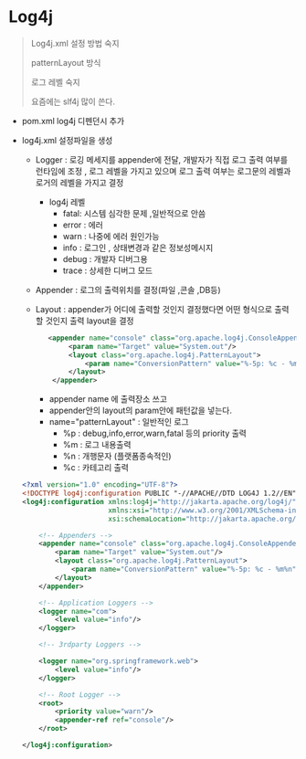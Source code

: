 # Log4j 

> Log4j.xml 설정 방법 숙지   
>
> <appender>      <layout>       patternLayout 방식      <logger> 
>
> 로그 레벨 숙지  
>
> 요즘에는 slf4j 많이 쓴다.

- pom.xml log4j 디펜던시 추가

- log4j.xml  설정파일을 생성

  - Logger : 로깅 메세지를 appender에 전달, 개발자가 직접 로그 출력 여부를 런타임에 조정 , 로그 레벨을 가지고 있으며 로그 출력 여부는 로그문의 레벨과 로거의 레벨을 가지고 결정

    - log4j 레벨
      - fatal: 시스템 심각한 문제 ,일반적으로 안씀
      - error : 에러
      - warn : 나중에 에러 원인가능
      - info : 로그인 , 상태변경과 같은 정보성메시지
      - debug : 개발자 디버그용
      - trace  : 상세한 디버그 모드

  - Appender : 로그의 출력위치를 결정(파일 ,콘솔 ,DB등)

  - Layout : appender가 어디에 출력할 것인지 결정했다면 어떤 형식으로 출력할 것인지 출력 layout을 결정

    ```xml
       <appender name="console" class="org.apache.log4j.ConsoleAppender">
            <param name="Target" value="System.out"/>
            <layout class="org.apache.log4j.PatternLayout">
                <param name="ConversionPattern" value="%-5p: %c - %m%n"/>
            </layout>
        </appender>
    ```

    - appender name 에 출력장소 쓰고
    - appender안의 layout의 param안에 패턴값을 넣는다.
    - name="patternLayout" : 일반적인 로그
      - %p : debug,info,error,warn,fatal 등의 priority 출력
      - %m : 로그 내용출력
      - %n : 개행문자 (플랫폼종속적인)
      - %c  : 카테고리 출력

  ```xml
  <?xml version="1.0" encoding="UTF-8"?>
  <!DOCTYPE log4j:configuration PUBLIC "-//APACHE//DTD LOG4J 1.2//EN" "log4j.dtd">
  <log4j:configuration xmlns:log4j="http://jakarta.apache.org/log4j/"
                       xmlns:xsi="http://www.w3.org/2001/XMLSchema-instance"
                       xsi:schemaLocation="http://jakarta.apache.org/log4j/ ">
  
      <!-- Appenders -->
      <appender name="console" class="org.apache.log4j.ConsoleAppender">
          <param name="Target" value="System.out"/>
          <layout class="org.apache.log4j.PatternLayout">
              <param name="ConversionPattern" value="%-5p: %c - %m%n"/>
          </layout>
      </appender>
  
      <!-- Application Loggers -->
      <logger name="com">
          <level value="info"/>
      </logger>
  
      <!-- 3rdparty Loggers -->
  
      <logger name="org.springframework.web">
          <level value="info"/>
      </logger>
  
      <!-- Root Logger -->
      <root>
          <priority value="warn"/>
          <appender-ref ref="console"/>
      </root>
  
  </log4j:configuration>
  
  ```